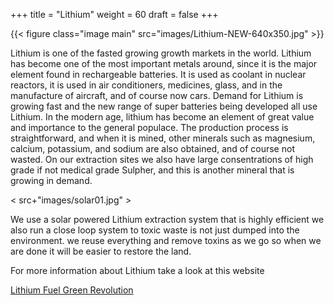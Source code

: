 +++
title = "Lithium"
weight = 60
draft = false
+++

{{< figure class="image main" src="images/Lithium-NEW-640x350.jpg" >}}

Lithium is one of the fasted growing growth markets in the world.
Lithium has become one of the most important metals around, since it is the major element found in rechargeable batteries. It is used as coolant in nuclear reactors, it is used in air conditioners, medicines, glass, and in the manufacture of aircraft, and of course now cars.
Demand for Lithium is growing fast and the new range of super batteries being developed all use Lithium.
In the modern age, lithium has become an element of great value and importance to the general populace. The production process is straightforward, and when it is mined, other minerals such as magnesium, calcium, potassium, and sodium are also obtained, and of course not wasted.
On our extraction sites we also have large consentrations of high grade if not medical grade Sulpher, and this is another mineral that is growing in demand.

< src+"images/solar01.jpg" >

We use a solar powered Lithium extraction system that is highly efficient we also run a close loop system to toxic waste is not just dumped into the environment. we reuse everything and remove toxins as we go so when we are done it will be easier to restore the land.

For more information about Lithium take a look at this website




[Lithium Fuel Green Revolution](http://www.visualcapitalist.com/lithium-fuel-green-revolution/)
